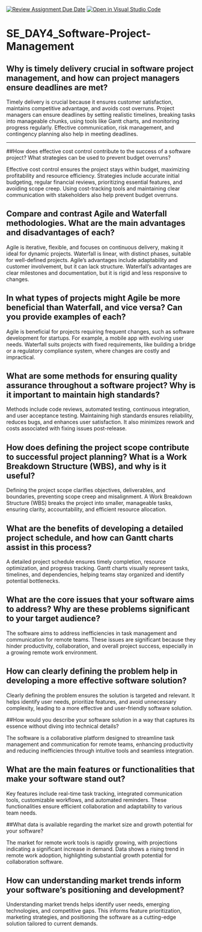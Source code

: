 [![Review Assignment Due Date](https://classroom.github.com/assets/deadline-readme-button-22041afd0340ce965d47ae6ef1cefeee28c7c493a6346c4f15d667ab976d596c.svg)](https://classroom.github.com/a/9pw6JKcu)
[![Open in Visual Studio Code](https://classroom.github.com/assets/open-in-vscode-2e0aaae1b6195c2367325f4f02e2d04e9abb55f0b24a779b69b11b9e10269abc.svg)](https://classroom.github.com/online_ide?assignment_repo_id=18538248&assignment_repo_type=AssignmentRepo)
# SE_DAY4_Software-Project-Management

## Why is timely delivery crucial in software project management, and how can project managers ensure deadlines are met?

 Timely delivery is crucial because it ensures customer satisfaction, maintains competitive advantage, and avoids cost overruns. Project managers can ensure deadlines by setting realistic timelines, breaking tasks into manageable chunks, using tools like Gantt charts, and monitoring progress regularly. Effective communication, risk management, and contingency planning also help in meeting deadlines.

---

##How does effective cost control contribute to the success of a software project? What strategies can be used to prevent budget overruns?

Effective cost control ensures the project stays within budget, maximizing profitability and resource efficiency. Strategies include accurate initial budgeting, regular financial reviews, prioritizing essential features, and avoiding scope creep. Using cost-tracking tools and maintaining clear communication with stakeholders also help prevent budget overruns.



## Compare and contrast Agile and Waterfall methodologies. What are the main advantages and disadvantages of each?

Agile is iterative, flexible, and focuses on continuous delivery, making it ideal for dynamic projects. Waterfall is linear, with distinct phases, suitable for well-defined projects. Agile’s advantages include adaptability and customer involvement, but it can lack structure. Waterfall’s advantages are clear milestones and documentation, but it is rigid and less responsive to changes.


## In what types of projects might Agile be more beneficial than Waterfall, and vice versa? Can you provide examples of each?

Agile is beneficial for projects requiring frequent changes, such as software development for startups. For example, a mobile app with evolving user needs. Waterfall suits projects with fixed requirements, like building a bridge or a regulatory compliance system, where changes are costly and impractical.



## What are some methods for ensuring quality assurance throughout a software project? Why is it important to maintain high standards?

 Methods include code reviews, automated testing, continuous integration, and user acceptance testing. Maintaining high standards ensures reliability, reduces bugs, and enhances user satisfaction. It also minimizes rework and costs associated with fixing issues post-release.


## How does defining the project scope contribute to successful project planning? What is a Work Breakdown Structure (WBS), and why is it useful?

Defining the project scope clarifies objectives, deliverables, and boundaries, preventing scope creep and misalignment. A Work Breakdown Structure (WBS) breaks the project into smaller, manageable tasks, ensuring clarity, accountability, and efficient resource allocation.


## What are the benefits of developing a detailed project schedule, and how can Gantt charts assist in this process?

A detailed project schedule ensures timely completion, resource optimization, and progress tracking. Gantt charts visually represent tasks, timelines, and dependencies, helping teams stay organized and identify potential bottlenecks.


## What are the core issues that your software aims to address? Why are these problems significant to your target audience?

The software aims to address inefficiencies in task management and communication for remote teams. These issues are significant because they hinder productivity, collaboration, and overall project success, especially in a growing remote work environment.


## How can clearly defining the problem help in developing a more effective software solution?

Clearly defining the problem ensures the solution is targeted and relevant. It helps identify user needs, prioritize features, and avoid unnecessary complexity, leading to a more effective and user-friendly software solution.


##How would you describe your software solution in a way that captures its essence without diving into technical details?

The software is a collaborative platform designed to streamline task management and communication for remote teams, enhancing productivity and reducing inefficiencies through intuitive tools and seamless integration.


## What are the main features or functionalities that make your software stand out?

 Key features include real-time task tracking, integrated communication tools, customizable workflows, and automated reminders. These functionalities ensure efficient collaboration and adaptability to various team needs.


##What data is available regarding the market size and growth potential for your software?

The market for remote work tools is rapidly growing, with projections indicating a significant increase in demand. Data shows a rising trend in remote work adoption, highlighting substantial growth potential for collaboration software.


## How can understanding market trends inform your software’s positioning and development?

Understanding market trends helps identify user needs, emerging technologies, and competitive gaps. This informs feature prioritization, marketing strategies, and positioning the software as a cutting-edge solution tailored to current demands.
